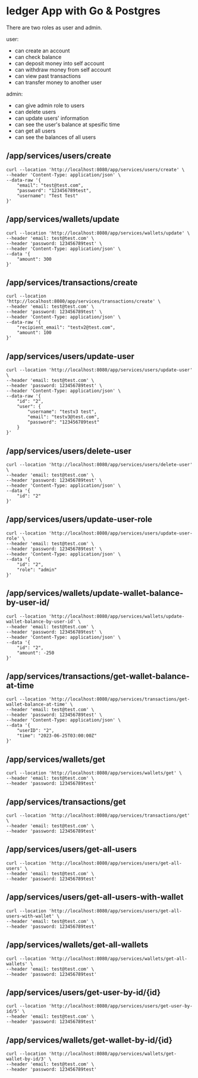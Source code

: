 # ledger App with Go & Postgres
There are two roles as user and admin.

user:
- can create an account
- can check balance
- can deposit money into self account
- can withdraw money from self account
- can view past transactions
- can transfer money to another user

admin:
- can give admin role to users
- can delete users
- can update users' information
- can see the user's balance at spesific time
- can get all users
- can see the balances of all users

## /app/services/users/create
```
curl --location 'http://localhost:8080/app/services/users/create' \
--header 'Content-Type: application/json' \
--data-raw '{
    "email": "test@test.com",
    "password": "123456789test",
    "username": "Test Test"
}'
```

## /app/services/wallets/update
```
curl --location 'http://localhost:8080/app/services/wallets/update' \
--header 'email: test@test.com' \
--header 'password: 123456789test' \
--header 'Content-Type: application/json' \
--data '{
    "amount": 300
}'
```

## /app/services/transactions/create
```
curl --location 'http://localhost:8080/app/services/transactions/create' \
--header 'email: test@test.com' \
--header 'password: 123456789test' \
--header 'Content-Type: application/json' \
--data-raw '{
    "recipient_email": "testv2@test.com",
    "amount": 100
}'
```

## /app/services/users/update-user
```
curl --location 'http://localhost:8080/app/services/users/update-user' \
--header 'email: test@test.com' \
--header 'password: 123456789test' \
--header 'Content-Type: application/json' \
--data-raw '{
    "id": "2",
    "user": {
        "username": "testv3 test",
        "email": "testv3@test.com",
        "password": "123456789test"
    }
}'
```

## /app/services/users/delete-user
```
curl --location 'http://localhost:8080/app/services/users/delete-user' \
--header 'email: test@test.com' \
--header 'password: 123456789test' \
--header 'Content-Type: application/json' \
--data '{
    "id": "2"
}'
```

## /app/services/users/update-user-role
```
curl --location 'http://localhost:8080/app/services/users/update-user-role' \
--header 'email: test@test.com' \
--header 'password: 123456789test' \
--header 'Content-Type: application/json' \
--data '{
    "id": "2",
    "role": "admin"
}'
```

## /app/services/wallets/update-wallet-balance-by-user-id/
```
curl --location 'http://localhost:8080/app/services/wallets/update-wallet-balance-by-user-id' \
--header 'email: test@test.com' \
--header 'password: 123456789test' \
--header 'Content-Type: application/json' \
--data '{
    "id": "2",
    "amount": -250
}'
```

## /app/services/transactions/get-wallet-balance-at-time
```
curl --location 'http://localhost:8080/app/services/transactions/get-wallet-balance-at-time' \
--header 'email: test@test.com' \
--header 'password: 123456789test' \
--header 'Content-Type: application/json' \
--data '{
    "userID": "2",
    "time": "2023-06-25T03:00:00Z"
}'
```

## /app/services/wallets/get
```
curl --location 'http://localhost:8080/app/services/wallets/get' \
--header 'email: test@test.com' \
--header 'password: 123456789test'
```

## /app/services/transactions/get
```
curl --location 'http://localhost:8080/app/services/transactions/get' \
--header 'email: test@test.com' \
--header 'password: 123456789test'
```

## /app/services/users/get-all-users
```
curl --location 'http://localhost:8080/app/services/users/get-all-users' \
--header 'email: test@test.com' \
--header 'password: 123456789test'
```

## /app/services/users/get-all-users-with-wallet
```
curl --location 'http://localhost:8080/app/services/users/get-all-users-with-wallet' \
--header 'email: test@test.com' \
--header 'password: 123456789test'
```

## /app/services/wallets/get-all-wallets
```
curl --location 'http://localhost:8080/app/services/wallets/get-all-wallets' \
--header 'email: test@test.com' \
--header 'password: 123456789test'
```

## /app/services/users/get-user-by-id/{id}
```
curl --location 'http://localhost:8080/app/services/users/get-user-by-id/5' \
--header 'email: test@test.com' \
--header 'password: 123456789test'
```

## /app/services/wallets/get-wallet-by-id/{id}
```
curl --location 'http://localhost:8080/app/services/wallets/get-wallet-by-id/3' \
--header 'email: test@test.com' \
--header 'password: 123456789test'
```
